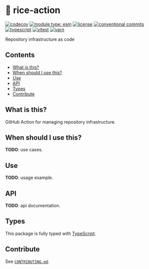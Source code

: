 # :rice: rice-action

[![codecov](https://codecov.io/gh/flex-development/rice-action/branch/main/graph/badge.svg?token=rtL6IuEtDK)](https://codecov.io/gh/flex-development/rice-action)
[![module type: esm](https://img.shields.io/badge/module%20type-esm-brightgreen)](https://github.com/voxpelli/badges-cjs-esm)
[![license](https://img.shields.io/github/license/flex-development/rice-action.svg)](LICENSE.md)
[![conventional commits](https://img.shields.io/badge/-conventional%20commits-fe5196?logo=conventional-commits&logoColor=ffffff)](https://conventionalcommits.org/)
[![typescript](https://img.shields.io/badge/-typescript-3178c6?logo=typescript&logoColor=ffffff)](https://typescriptlang.org/)
[![vitest](https://img.shields.io/badge/-vitest-6e9f18?style=flat&logo=vitest&logoColor=ffffff)](https://vitest.dev/)
[![yarn](https://img.shields.io/badge/-yarn-2c8ebb?style=flat&logo=yarn&logoColor=ffffff)](https://yarnpkg.com/)

Repository infrastructure as code

## Contents

- [What is this?](#what-is-this)
- [When should I use this?](#when-should-i-use-this)
- [Use](#use)
- [API](#api)
- [Types](#types)
- [Contribute](#contribute)

## What is this?

GitHub Action for managing repository infrastructure.

## When should I use this?

**TODO**: use cases.

## Use

**TODO**: usage example.

## API

**TODO**: api documentation.

## Types

This package is fully typed with [TypeScript][1].

## Contribute

See [`CONTRIBUTING.md`](CONTRIBUTING.md).

[1]: https://www.typescriptlang.org
